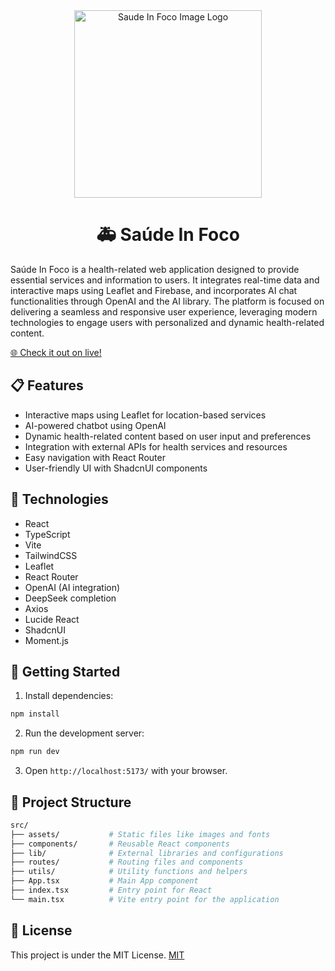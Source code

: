 <div align="center">
    <img 
        src="https://saude-in-foco.vercel.app/assets/hero-Cte6qFyn.png" 
        alt="Saude In Foco Image Logo" 
        width="300" 
        height="auto"
    />
</div>

<h1 align="center" style="font-weight: bold;">🚑 Saúde In Foco</h1>

Saúde In Foco is a health-related web application designed to provide essential services and information to users. It integrates real-time data and interactive maps using Leaflet and Firebase, and incorporates AI chat functionalities through OpenAI and the AI library. The platform is focused on delivering a seamless and responsive user experience, leveraging modern technologies to engage users with personalized and dynamic health-related content.

[🌐 Check it out on live!](https://saude-in-foco.vercel.app/)

## 📋 Features 
- Interactive maps using Leaflet for location-based services
- AI-powered chatbot using OpenAI
- Dynamic health-related content based on user input and preferences
- Integration with external APIs for health services and resources
- Easy navigation with React Router
- User-friendly UI with ShadcnUI components

## 🔧 Technologies
- React
- TypeScript
- Vite
- TailwindCSS
- Leaflet
- React Router
- OpenAI (AI integration)
- DeepSeek completion
- Axios
- Lucide React
- ShadcnUI
- Moment.js

## 🚀 Getting Started
1. Install dependencies:
```bash
npm install
```

2. Run the development server:
```bash
npm run dev
```

3. Open `http://localhost:5173/` with your browser.

## 📁 Project Structure
```bash
src/
├── assets/           # Static files like images and fonts
├── components/       # Reusable React components
├── lib/              # External libraries and configurations
├── routes/           # Routing files and components
├── utils/            # Utility functions and helpers
├── App.tsx           # Main App component
├── index.tsx         # Entry point for React
└── main.tsx          # Vite entry point for the application
```

## 📝 License
This project is under the MIT License.
[MIT](https://github.com/ederbiason/saude-in-foco/blob/main/LICENSE)
